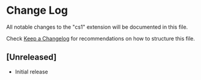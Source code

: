 # Change Log

All notable changes to the "cs1" extension will be documented in this file.

Check [Keep a Changelog](http://keepachangelog.com/) for recommendations on how to structure this file.

## [Unreleased]

- Initial release